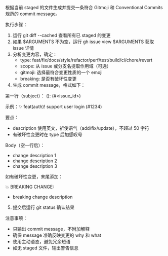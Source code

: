 根据当前 staged 的文件生成并提交一条符合 Gitmoji 和 Conventional Commits 规范的 commit message。

执行步骤：

1. 运行 git diff --cached 查看所有已 staged 的变更
2. 如果 $ARGUMENTS 不为空，运行 gh issue view $ARGUMENTS 获取 issue 详情
3. 分析变更内容，确定：
   - type: feat/fix/docs/style/refactor/perf/test/build/ci/chore/revert
   - scope: 从 issue 或分支名提取作用域（可选）
   - gitmoji: 选择最符合变更性质的一个 emoji
   - breaking: 是否有破坏性变更
4. 生成 commit message，格式如下：

第一行（subject）：
<emoji> <type>(<scope>)<exclamation-if-breaking>: <description> (#<issue_id>)

示例：✨ feat(auth)! support user login (#1234)

要点：

- description 使用英文，祈使语气（add/fix/update），不超过 50 字符
- 有破坏性变更时在 type 后加感叹号

Body（空一行后）：

- <emoji> change description 1
- <emoji> change description 2
- <emoji> change description 3

如有破坏性变更，末尾添加：

💥 BREAKING CHANGE:

- breaking change description

5. 提交后运行 git status 确认结果

注意事项：

- 只输出 commit message，不附加解释
- 确保 message 准确反映变更的 why 和 what
- 使用主动语态，避免冗余短语
- 如无 staged 文件，输出警告信息
